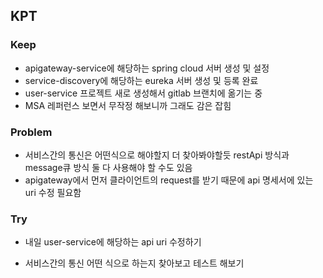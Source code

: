 ## KPT

### Keep

- apigateway-service에 해당하는 spring cloud 서버 생성 및 설정 
- service-discovery에 해당하는 eureka 서버 생성 및 등록 완료
- user-service 프로젝트 새로 생성해서 gitlab 브랜치에 옮기는 중
- MSA 레퍼런스 보면서 무작정 해보니까 그래도 감은 잡힘

### Problem

- 서비스간의 통신은 어떤식으로 해야할지 더 찾아봐야할듯 restApi 방식과 message큐 방식 둘 다 사용해야 할 수도 있음
- apigateway에서 먼저 클라이언트의 request를 받기 때문에 api 명세서에 있는 uri 수정 필요함

### Try

- 내일 user-service에 해당하는 api uri 수정하기 

- 서비스간의 통신 어떤 식으로 하는지 찾아보고 테스트 해보기

